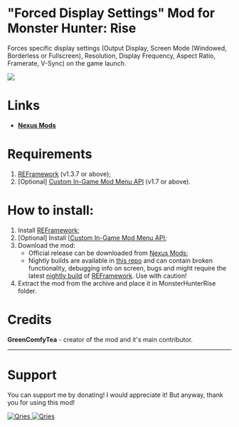 # "Forced Display Settings" Mod for Monster Hunter: Rise

Forces specific display settings (Output Display, Screen Mode (Windowed, Borderless or Fullscreen), Resolution, Display Frequency, Aspect Ratio, Framerate, V-Sync) on the game launch. 

![](https://user-images.githubusercontent.com/30152047/183247338-9af217fe-8085-46c3-856c-97b4191e4784.png)

# Links
* **[Nexus Mods](https://www.nexusmods.com/monsterhunterrise/mods/813)**  

# Requirements
1. [REFramework](https://www.nexusmods.com/monsterhunterrise/mods/26) (v1.3.7 or above);
2. [Optional] [Custom In-Game Mod Menu API](https://www.nexusmods.com/monsterhunterrise/mods/1292) (v1.7 or above).

# How to install:
1. Install [REFramework](https://www.nexusmods.com/monsterhunterrise/mods/26);
1. [Optional] Install [[Custom In-Game Mod Menu API](https://www.nexusmods.com/monsterhunterrise/mods/1292);
3. Download the mod:
    * Official release can be downloaded from [Nexus Mods](https://www.nexusmods.com/monsterhunterrise/mods/813);
    * Nightly builds are available in [this repo](https://github.com/GreenComfyTea/MHR-Forced-Display-Mode-and-Resolution) and can contain broken functionality, debugging info on screen, bugs and might require the latest [nightly build](https://github.com/praydog/REFramework-nightly/releases) of [REFramework](https://www.nexusmods.com/monsterhunterrise/mods/26). Use with caution!
4. Extract the mod from the archive and place it in MonsterHunterRise folder.

# Credits
**GreenComfyTea** - creator of the mod and it's main contributor.
  
***
# Support

You can support me by donating! I would appreciate it! But anyway, thank you for using this mod!

 <a href="https://streamelements.com/greencomfytea/tip">
  <img alt="Qries" src="https://panels.twitch.tv/panel-48897356-image-c6155d48-b689-4240-875c-f3141355cb56">
</a>
<a href="https://ko-fi.com/greencomfytea">
  <img alt="Qries" src="https://panels.twitch.tv/panel-48897356-image-c2fcf835-87e4-408e-81e8-790789c7acbc">
</a>
